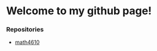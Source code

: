 # Welcome to my github page!

### Repositories

+ [math4610](https://bengionz.github.io/math4610/hw_toc)
